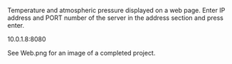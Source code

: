 Temperature and atmospheric pressure displayed on a web page.
Enter IP address and PORT number of the server in the address section and press enter.

10.0.1.8:8080

See Web.png for an image of a completed project.